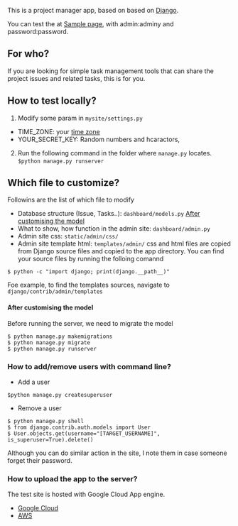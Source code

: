This is a project manager app, based on  based on [Django](https://docs.djangoproject.com/en/2.2/).

You can test the at [Sample page](https://django-project-manager.appspot.com/admin), with admin:adminy and password:password.

## For who?
If you are looking for simple task management tools that can share the project issues and related tasks, this is for you.

## How to test locally?
1. Modify some param in `mysite/settings.py`
- TIME_ZONE: your [time zone](https://docs.djangoproject.com/en/2.2/ref/settings/#std:setting-TIME_ZONE) 
- YOUR_SECRET_KEY: Random numbers and hcaractors,

2. Run the following command in the folder where `manage.py` locates.
`$python manage.py runserver`

## Which file to customize?
Followins are the list of which file to modify
- Database structure (Issue, Tasks..): `dashboard/models.py` [After customising the model](#after-customising-the-model)
- What to show, how function in the admin site: `dashboard/admin.py`
- Admin site css: `static/admin/css/`
- Admin site template html: `templates/admin/`
css and html files are copied from Django source files and copied to the app directory. You can find your source files by running the folloing comannd
```
$ python -c "import django; print(django.__path__)"
```
Foe example, to find the templates sources, navigate to `django/contrib/admin/templates`

#### After customising the model
Before running the server, we need to migrate the model
```
$ python manage.py makemigrations
$ python manage.py migrate
$ python manage.py runserver
```

### How to add/remove users with command line?
- Add a user
```
$python manage.py createsuperuser
```
- Remove a user
```
$ python manage.py shell
$ from django.contrib.auth.models import User
$ User.objects.get(username="[TARGET_USERNAME]", is_superuser=True).delete()
```
Although you can do similar action in the site, I note them in case someone forget their password.

### How to upload the app to the server?
The test site is hosted with Google Cloud App engine.
- [Google Cloud](https://cloud.google.com/python/django/appengine)
- [AWS](https://docs.aws.amazon.com/elasticbeanstalk/latest/dg/create-deploy-python-django.html)

